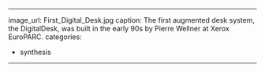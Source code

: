 ---
image_url: First_Digital_Desk.jpg
caption: The first augmented desk system, the DigitalDesk, was built in the early 90s by Pierre Wellner at Xerox EuroPARC. 
categories:
  - synthesis
  ---
  
